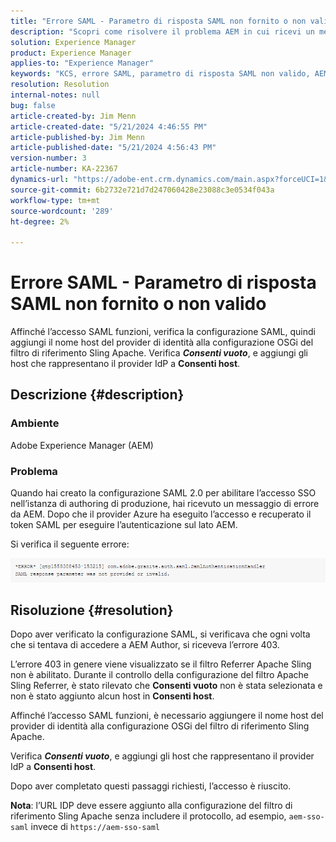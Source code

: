 ```yaml
---
title: "Errore SAML - Parametro di risposta SAML non fornito o non valido"
description: "Scopri come risolvere il problema AEM in cui ricevi un messaggio di errore durante la creazione della configurazione SAML 2.0 per abilitare l’accesso SSO nell’istanza di authoring di produzione."
solution: Experience Manager
product: Experience Manager
applies-to: "Experience Manager"
keywords: "KCS, errore SAML, parametro di risposta SAML non valido, AEM, Adobe Experience Manager, risoluzione dei problemi, mancante, non valido"
resolution: Resolution
internal-notes: null
bug: false
article-created-by: Jim Menn
article-created-date: "5/21/2024 4:46:55 PM"
article-published-by: Jim Menn
article-published-date: "5/21/2024 4:56:43 PM"
version-number: 3
article-number: KA-22367
dynamics-url: "https://adobe-ent.crm.dynamics.com/main.aspx?forceUCI=1&pagetype=entityrecord&etn=knowledgearticle&id=694a11b6-9117-ef11-9f8a-6045bd006268"
source-git-commit: 6b2732e721d7d247060428e23088c3e0534f043a
workflow-type: tm+mt
source-wordcount: '289'
ht-degree: 2%

---
```


# Errore SAML - Parametro di risposta SAML non fornito o non valido


Affinché l’accesso SAML funzioni, verifica la configurazione SAML, quindi aggiungi il nome host del provider di identità alla configurazione OSGi del filtro di riferimento Sling Apache. Verifica <b>*Consenti vuoto</b>*, e aggiungi gli host che rappresentano il provider IdP a <b>Consenti host</b>.

## Descrizione {#description}


### Ambiente

Adobe Experience Manager (AEM)

### Problema

Quando hai creato la configurazione SAML 2.0 per abilitare l’accesso SSO nell’istanza di authoring di produzione, hai ricevuto un messaggio di errore da AEM. Dopo che il provider Azure ha eseguito l’accesso e recuperato il token SAML per eseguire l’autenticazione sul lato AEM.

Si verifica il seguente errore:

![](assets/___6a4a11b6-9117-ef11-9f8a-6045bd006268___.png)


## Risoluzione {#resolution}


Dopo aver verificato la configurazione SAML, si verificava che ogni volta che si tentava di accedere a AEM Author, si riceveva l’errore 403.

L’errore 403 in genere viene visualizzato se il filtro Referrer Apache Sling non è abilitato. Durante il controllo della configurazione del filtro Apache Sling Referrer, è stato rilevato che <b>Consenti vuoto</b> non è stata selezionata e non è stato aggiunto alcun host in <b>Consenti host</b>.

Affinché l’accesso SAML funzioni, è necessario aggiungere il nome host del provider di identità alla configurazione OSGi del filtro di riferimento Sling Apache.

Verifica <b>*Consenti vuoto</b>*, e aggiungi gli host che rappresentano il provider IdP a <b>Consenti host</b>.

Dopo aver completato questi passaggi richiesti, l’accesso è riuscito.

<b>Nota</b>: l’URL IDP deve essere aggiunto alla configurazione del filtro di riferimento Sling Apache senza includere il protocollo, ad esempio, `aem-sso-saml` invece di `https://aem-sso-saml`
